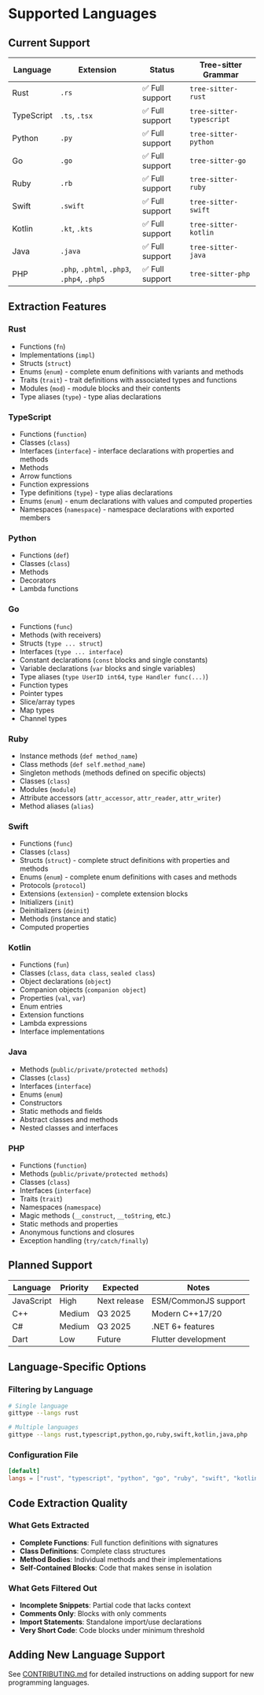 # Supported Languages

## Current Support

| Language | Extension | Status | Tree-sitter Grammar |
|----------|-----------|--------|-------------------|
| Rust | `.rs` | ✅ Full support | `tree-sitter-rust` |
| TypeScript | `.ts`, `.tsx` | ✅ Full support | `tree-sitter-typescript` |
| Python | `.py` | ✅ Full support | `tree-sitter-python` |
| Go | `.go` | ✅ Full support | `tree-sitter-go` |
| Ruby | `.rb` | ✅ Full support | `tree-sitter-ruby` |
| Swift | `.swift` | ✅ Full support | `tree-sitter-swift` |
| Kotlin | `.kt`, `.kts` | ✅ Full support | `tree-sitter-kotlin` |
| Java | `.java` | ✅ Full support | `tree-sitter-java` |
| PHP | `.php`, `.phtml`, `.php3`, `.php4`, `.php5` | ✅ Full support | `tree-sitter-php` |

## Extraction Features

### Rust
- Functions (`fn`)
- Implementations (`impl`)
- Structs (`struct`)
- Enums (`enum`) - complete enum definitions with variants and methods
- Traits (`trait`) - trait definitions with associated types and functions
- Modules (`mod`) - module blocks and their contents
- Type aliases (`type`) - type alias declarations

### TypeScript
- Functions (`function`)
- Classes (`class`)
- Interfaces (`interface`) - interface declarations with properties and methods
- Methods
- Arrow functions
- Function expressions
- Type definitions (`type`) - type alias declarations
- Enums (`enum`) - enum declarations with values and computed properties
- Namespaces (`namespace`) - namespace declarations with exported members

### Python
- Functions (`def`)
- Classes (`class`)
- Methods
- Decorators
- Lambda functions

### Go
- Functions (`func`)
- Methods (with receivers)
- Structs (`type ... struct`)
- Interfaces (`type ... interface`)
- Constant declarations (`const` blocks and single constants)
- Variable declarations (`var` blocks and single variables) 
- Type aliases (`type UserID int64`, `type Handler func(...)`)
- Function types
- Pointer types
- Slice/array types
- Map types
- Channel types

### Ruby
- Instance methods (`def method_name`)
- Class methods (`def self.method_name`)
- Singleton methods (methods defined on specific objects)
- Classes (`class`)
- Modules (`module`)
- Attribute accessors (`attr_accessor`, `attr_reader`, `attr_writer`)
- Method aliases (`alias`)

### Swift
- Functions (`func`)
- Classes (`class`)
- Structs (`struct`) - complete struct definitions with properties and methods
- Enums (`enum`) - complete enum definitions with cases and methods
- Protocols (`protocol`)
- Extensions (`extension`) - complete extension blocks
- Initializers (`init`)
- Deinitializers (`deinit`)
- Methods (instance and static)
- Computed properties

### Kotlin
- Functions (`fun`)
- Classes (`class`, `data class`, `sealed class`)
- Object declarations (`object`)
- Companion objects (`companion object`)
- Properties (`val`, `var`)
- Enum entries
- Extension functions
- Lambda expressions
- Interface implementations

### Java
- Methods (`public/private/protected methods`)
- Classes (`class`)
- Interfaces (`interface`)
- Enums (`enum`)
- Constructors
- Static methods and fields
- Abstract classes and methods
- Nested classes and interfaces

### PHP
- Functions (`function`)
- Methods (`public/private/protected methods`)
- Classes (`class`)
- Interfaces (`interface`)
- Traits (`trait`)
- Namespaces (`namespace`)
- Magic methods (`__construct`, `__toString`, etc.)
- Static methods and properties
- Anonymous functions and closures
- Exception handling (`try/catch/finally`)

## Planned Support

| Language | Priority | Expected | Notes |
|----------|----------|----------|--------|
| JavaScript | High | Next release | ESM/CommonJS support |
| C++ | Medium | Q3 2025 | Modern C++17/20 |
| C# | Medium | Q3 2025 | .NET 6+ features |
| Dart | Low | Future | Flutter development |

## Language-Specific Options

### Filtering by Language

```bash
# Single language
gittype --langs rust

# Multiple languages
gittype --langs rust,typescript,python,go,ruby,swift,kotlin,java,php
```

### Configuration File

```toml
[default]
langs = ["rust", "typescript", "python", "go", "ruby", "swift", "kotlin", "java", "php"]
```

## Code Extraction Quality

### What Gets Extracted

- **Complete Functions**: Full function definitions with signatures
- **Class Definitions**: Complete class structures
- **Method Bodies**: Individual methods and their implementations
- **Self-Contained Blocks**: Code that makes sense in isolation

### What Gets Filtered Out

- **Incomplete Snippets**: Partial code that lacks context
- **Comments Only**: Blocks with only comments
- **Import Statements**: Standalone import/use declarations
- **Very Short Code**: Code blocks under minimum threshold

## Adding New Language Support

See [CONTRIBUTING.md](CONTRIBUTING.md#adding-language-support) for detailed instructions on adding support for new programming languages.